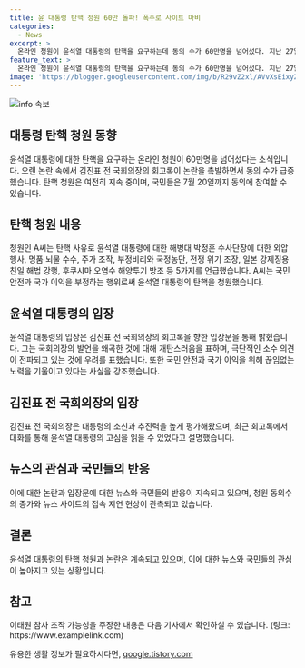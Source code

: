 ```yaml
---
title: 윤 대통령 탄핵 청원 60만 돌파! 폭주로 사이트 마비
categories:
  - News
excerpt: >
  온라인 청원이 윤석열 대통령의 탄핵을 요구하는데 동의 수가 60만명을 넘어섰다. 지난 27일 김진표 전 국회의장 회고록 논란으로 동의가 급증했으며, 대통령 탄핵 촉구 청원은 7월 20일까지 진행된다. 청원인은 탄핵 사유로 외압 행사, 명품 뇌물 수수, 부정비리와 국정농단, 전쟁 위기 조장, 일본 강제징용 친일 해법 등을 제시했다. 논란의 중심에는 김진표 전 의장의 회고록이 있고, 대통령실과 김 전 의장 사이에 입장 차이가 고조되고 있다.
feature_text: >
  온라인 청원이 윤석열 대통령의 탄핵을 요구하는데 동의 수가 60만명을 넘어섰다. 지난 27일 김진표 전 국회의장 회고록 논란으로 동의가 급증했으며, 대통령 탄핵 촉구 청원은 7월 20일까지 진행된다. 청원인은 탄핵 사유로 외압 행사, 명품 뇌물 수수, 부정비리와 국정농단, 전쟁 위기 조장, 일본 강제징용 친일 해법 등을 제시했다. 논란의 중심에는 김진표 전 의장의 회고록이 있고, 대통령실과 김 전 의장 사이에 입장 차이가 고조되고 있다.
image: 'https://blogger.googleusercontent.com/img/b/R29vZ2xl/AVvXsEixyZcFfHzMRdzZMjFBmAUKJYCLCGyLL1o632UiGVXcaFdKo_bkvkuCioo0uUKlGfBVcT3P84aROyZIXSBEx3Aw5nCQ3pTgDom1WDC4m8eifvWiAmWEEVb4x6G_l8C0QH225ldMjyaFvpxGEBGNO37VmDTDMHGhJPq73UglMfDca1-0aw/s1600/blogspot.png'
---
```


<p><img src="https://blogger.googleusercontent.com/img/b/R29vZ2xl/AVvXsEixyZcFfHzMRdzZMjFBmAUKJYCLCGyLL1o632UiGVXcaFdKo_bkvkuCioo0uUKlGfBVcT3P84aROyZIXSBEx3Aw5nCQ3pTgDom1WDC4m8eifvWiAmWEEVb4x6G_l8C0QH225ldMjyaFvpxGEBGNO37VmDTDMHGhJPq73UglMfDca1-0aw/s1600/blogspot.png" alt="info 속보" /></p>

<h2 data-ke-size="size26">대통령 탄핵 청원 동향</h2>

<p data-ke-size="size16">윤석열 대통령에 대한 탄핵을 요구하는 온라인 청원이 60만명을 넘어섰다는 소식입니다. 오랜 논란 속에서 김진표 전 국회의장의 회고록이 논란을 촉발하면서 동의 수가 급증했습니다. 탄핵 청원은 여전히 지속 중이며, 국민들은 7월 20일까지 동의에 참여할 수 있습니다.</p>

<h2 data-ke-size="size26">탄핵 청원 내용</h2>

<p data-ke-size="size16">청원인 A씨는 탄핵 사유로 윤석열 대통령에 대한 해병대 박정훈 수사단장에 대한 외압 행사, 명품 뇌물 수수, 주가 조작, 부정비리와 국정농단, 전쟁 위기 조장, 일본 강제징용 친일 해법 강행, 후쿠시마 오염수 해양투기 방조 등 5가지를 언급했습니다. A씨는 국민 안전과 국가 이익을 부정하는 행위로써 윤석열 대통령의 탄핵을 청원했습니다.</p>

<h2 data-ke-size="size26">윤석열 대통령의 입장</h2>

<p data-ke-size="size16">윤석열 대통령의 입장은 김진표 전 국회의장의 회고록을 향한 입장문을 통해 밝혔습니다. 그는 국회의장의 발언을 왜곡한 것에 대해 개탄스러움을 표하며, 극단적인 소수 의견이 전파되고 있는 것에 우려를 표했습니다. 또한 국민 안전과 국가 이익을 위해 끊임없는 노력을 기울이고 있다는 사실을 강조했습니다.</p>

<h2 data-ke-size="size26">김진표 전 국회의장의 입장</h2>

<p data-ke-size="size16">김진표 전 국회의장은 대통령의 소신과 추진력을 높게 평가해왔으며, 최근 회고록에서 대화를 통해 윤석열 대통령의 고심을 읽을 수 있었다고 설명했습니다.</p>

<h2 data-ke-size="size26">뉴스의 관심과 국민들의 반응</h2>

<p data-ke-size="size16">이에 대한 논란과 입장문에 대한 뉴스와 국민들의 반응이 지속되고 있으며, 청원 동의수의 증가와 뉴스 사이트의 접속 지연 현상이 관측되고 있습니다.</p>

<h2 data-ke-size="size26">결론</h2>

<p data-ke-size="size16">윤석열 대통령의 탄핵 청원과 논란은 계속되고 있으며, 이에 대한 뉴스와 국민들의 관심이 높아지고 있는 상황입니다.</p>

<h2 data-ke-size="size26">참고</h2>

<p data-ke-size="size16">이태원 참사 조작 가능성을 주장한 내용은 다음 기사에서 확인하실 수 있습니다. (링크: https://www.examplelink.com)</p>
유용한 생활 정보가 필요하시다면, <a href="https://qoogle.tistory.com" rel="dofollow">qoogle.tistory.com</a>


